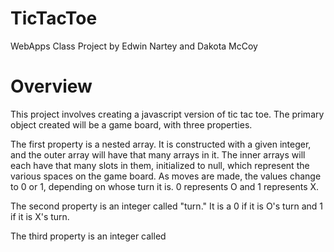 # TicTacToe
WebApps Class Project by Edwin Nartey and Dakota McCoy

# Overview
This project involves creating a javascript version of tic tac toe.
The primary object created will be a game board, with three properties.

The first property is a nested array. It is constructed with a given integer, and the outer array will have that many arrays in it. The inner arrays will each have that many slots in them, initialized to null, which represent the various spaces on the game board. As moves are made, the values change to 0 or 1, depending on whose turn it is. 0 represents O and 1 represents X.

The second property is an integer called "turn." It is a 0 if it is O's turn and 1 if it is X's turn.

The third property is an integer called
